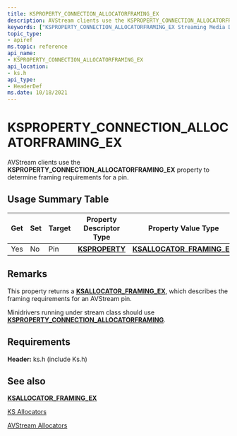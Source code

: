 ```yaml
---
title: KSPROPERTY_CONNECTION_ALLOCATORFRAMING_EX
description: AVStream clients use the KSPROPERTY_CONNECTION_ALLOCATORFRAMING_EX property to determine framing requirements for a pin.
keywords: ["KSPROPERTY_CONNECTION_ALLOCATORFRAMING_EX Streaming Media Devices"]
topic_type:
- apiref
ms.topic: reference
api_name:
- KSPROPERTY_CONNECTION_ALLOCATORFRAMING_EX
api_location:
- ks.h
api_type:
- HeaderDef
ms.date: 10/18/2021
---
```


# KSPROPERTY_CONNECTION_ALLOCATORFRAMING_EX

AVStream clients use the **KSPROPERTY_CONNECTION_ALLOCATORFRAMING_EX** property to determine framing requirements for a pin.

## Usage Summary Table

| Get | Set | Target | Property Descriptor Type | Property Value Type |
|--|--|--|--|--|
| Yes | No | Pin | [**KSPROPERTY**](./ksproperty-structure.md) | [**KSALLOCATOR_FRAMING_EX**](/windows-hardware/drivers/ddi/ks/ns-ks-ksallocator_framing_ex) |

## Remarks

This property returns a [**KSALLOCATOR_FRAMING_EX**](/windows-hardware/drivers/ddi/ks/ns-ks-ksallocator_framing_ex), which describes the framing requirements for an AVStream pin.

Minidrivers running under stream class should use [**KSPROPERTY_CONNECTION_ALLOCATORFRAMING**](ksproperty-connection-allocatorframing.md).

## Requirements

**Header:** ks.h (include Ks.h)

## See also

[**KSALLOCATOR_FRAMING_EX**](/windows-hardware/drivers/ddi/ks/ns-ks-ksallocator_framing_ex)

[KS Allocators](ks-allocators.md)

[AVStream Allocators](avstream-allocators.md)